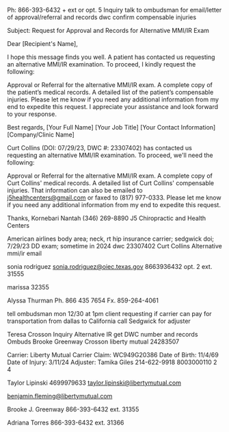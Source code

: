 Ph: 866-393-6432 + ext or opt. 5
Inquiry
talk to ombudsman for email/letter of approval/referral and records
dwc
confirm compensable injuries



Subject: Request for Approval and Records for Alternative MMI/IR Exam

Dear [Recipient's Name],

I hope this message finds you well. A patient has contacted us requesting an alternative MMI/IR examination. To proceed, I kindly request the following:

Approval or Referral for the alternative MMI/IR exam.
A complete copy of the patient’s medical records.
A detailed list of the patient’s compensable injuries.
Please let me know if you need any additional information from my end to expedite this request. I appreciate your assistance and look forward to your response.

Best regards,
[Your Full Name]
[Your Job Title]
[Your Contact Information]
[Company/Clinic Name]

Curt Collins (DOI: 07/29/23, DWC #: 23307402) has contacted us requesting an alternative MMI/IR examination.
To proceed, we'll need the following:

Approval or Referral for the alternative MMI/IR exam.
A complete copy of Curt Collins' medical records.
A detailed list of Curt Collins' compensable injuries.
That information can also be emailed to j5healthcenters@gmail.com or faxed to (817) 977-0333. Please let me know if you need any additional information from my end to expedite this request.

Thanks,
Kornebari Nantah
(346) 269-8890
J5 Chiropractic and Health Centers

American airlines
body area; neck, rt hip
insurance carrier; sedgwick
doi; 7/29/23
DD exam; sometime in 2024
dwc 23307402
Curt Collins
Alternative mmi/ir email

sonia rodriguez
sonia.rodriguez@oiec.texas.gov
8663936432 opt. 2 ext. 31555

marissa 32355

Alyssa Thurman
Ph. 866 435 7654
Fx. 859-264-4061

tell ombudsman
mon 12/30 at 1pm
client requesting if carrier can pay for transportation
from dallas to California
call Sedgwick for adjuster


Teresa Crosson
Inquiry
Alternative IR
get DWC number and records
Ombuds Brooke Greenway
Crosson
liberty mutual
24283507

Carrier: Liberty Mutual
Carrier Claim: WC949G20386
Date of Birth: 11/4/69
Date of Injury: 3/11/24
Adjuster: Tamika Giles 214-622-9918
8003000110 2 4

Taylor Lipinski
4699979633
taylor.lipinski@libertymutual.com

benjamin.fleming@libertymutual.com

Brooke J. Greenway
866-393-6432 ext. 31355

Adriana Torres
866-393-6432 ext. 31366
